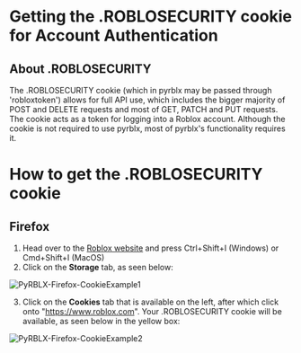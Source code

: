 # Getting the .ROBLOSECURITY cookie for Account Authentication

## About .ROBLOSECURITY

The .ROBLOSECURITY cookie (which in pyrblx may be passed through 'robloxtoken') allows for full API use, which includes the bigger majority of POST and DELETE requests and most of GET, PATCH and PUT requests. The cookie acts as a token for logging into a Roblox account. Although the cookie is not required to use pyrblx, most of pyrblx's functionality requires it.

# How to get the .ROBLOSECURITY cookie

## Firefox
1. Head over to the [Roblox website][robloxweb] and press Ctrl+Shift+I (Windows) or Cmd+Shift+I (MacOS)
2. Click on the **Storage** tab, as seen below:

 ![PyRBLX-Firefox-CookieExample1](https://user-images.githubusercontent.com/39222744/147353076-a77f63ec-7b57-4f4f-9bb7-bfa3743e14e1.png)
 
3. Click on the **Cookies** tab that is available on the left, after which click onto "https://www.roblox.com". Your .ROBLOSECURITY cookie will be available, as seen below in the yellow box:

 ![PyRBLX-Firefox-CookieExample2](https://user-images.githubusercontent.com/39222744/147353073-f60ba6db-331d-411b-a624-f8f3f1cc5ee7.png)

[robloxweb]: https://www.roblox.com
